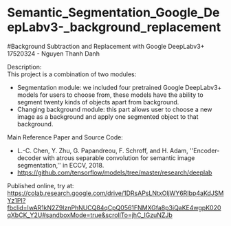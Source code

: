 # Semantic_Segmentation_Google_DeepLabv3-_background_replacement

<!-- #CS529 - Selected Tocpics in Computer Vision -->
<!-- #CS336 - Advanced Computer Vision -->
<!-- #CS231 - Computer Vision Project-->
#Background Subtraction and Replacement with Google DeepLabv3+
17520324 - Nguyen Thanh Danh</br>
<!-- MAIN -->
Description:</br>
This project is a combination of two modules:
+ Segmentation module: we included four pretrained Google DeepLabv3+ models for users to choose from, these models have the ability to segment twenty kinds of objects apart from background.
+ Changing background module: this part allows user to choose a new image as a background and apply one segmented object to that background.

Main Reference Paper and Source Code:
+ L.-C. Chen, Y. Zhu, G. Papandreou, F. Schroff, and H. Adam, ''Encoder-decoder with atrous separable convolution for semantic image segmentation,'' in ECCV, 2018.
+ https://github.com/tensorflow/models/tree/master/research/deeplab

Published online, try at: https://colab.research.google.com/drive/1DRsAPsLNtxOljWY6RIbp4aKdJSMYz1PI?fbclid=IwAR1kN2Z9lznPhNUCQ84qCpQ0561FNMXGfa8p3iQaKE4wgpK020qXbCK_Y2U#sandboxMode=true&scrollTo=jhC_IGzuNZJb
